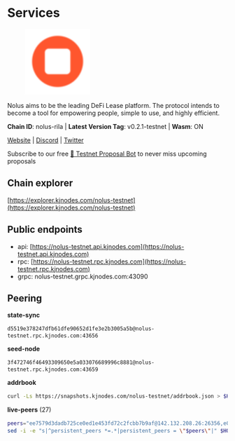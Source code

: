 # Services

<figure><img src="https://raw.githubusercontent.com/kj89/cosmos-images/main/logos/nolus.png" width="150" alt=""><figcaption></figcaption></figure>

Nolus aims to be the leading DeFi Lease platform. The protocol  intends to become a tool for empowering people, simple to use, and highly efficient.

**Chain ID**: nolus-rila | **Latest Version Tag**: v0.2.1-testnet | **Wasm**: ON

[Website](https://www.nolus.io) | [Discord](https://discord.gg/nolus-protocol) | [Twitter](https://twitter.com/NolusProtocol)



Subscribe to our free [🤖 Testnet Proposal Bot](https://t.me/kjnodes_testnet_proposal_bot) to never miss upcoming proposals


## Chain explorer
[https://explorer.kjnodes.com/nolus-testnet](https://explorer.kjnodes.com/nolus-testnet)

## Public endpoints

* api: [https://nolus-testnet.api.kjnodes.com](https://nolus-testnet.api.kjnodes.com)
* rpc: [https://nolus-testnet.rpc.kjnodes.com](https://nolus-testnet.rpc.kjnodes.com)
* grpc: nolus-testnet.grpc.kjnodes.com:43090

## Peering

**state-sync**

```text
d5519e378247dfb61dfe90652d1fe3e2b3005a5b@nolus-testnet.rpc.kjnodes.com:43656
```

**seed-node**

```text
3f472746f46493309650e5a033076689996c8881@nolus-testnet.rpc.kjnodes.com:43659
```

**addrbook**
```bash
curl -Ls https://snapshots.kjnodes.com/nolus-testnet/addrbook.json > $HOME/.nolus/config/addrbook.json
```

**live-peers** (27)
```bash
peers="ee7579d3dadb725ce0ed1e453fd72c2fcbb7b9af@142.132.208.26:26356,e0ab3276d94a8fbdf04b0b9eb95df22f7037eb89@167.235.31.186:34656,538e2a3d6e96cd7bc0635eaa3f8f3695f26503a7@65.108.104.167:21656,fac035258738be9be98957d5d012d24841d2e5eb@85.10.197.4:16656,ca83b6457bfce88d892646b6afb51165ec3e94d4@135.181.183.93:22656,33f4b7f56b6708526f0638162f020394de0ce5e9@65.21.229.33:28656,fcb82df30d2056c3af024fb389e173d683fe8229@65.108.105.48:19756,5c2a752c9b1952dbed075c56c600c3a79b58c395@195.3.220.135:27016,fa0a2fe57c2ab28aee6cc0be4eddbc68d6587a75@95.217.165.189:26656,8d85b69ea7175ce0cf6ec7badae239339d6525db@81.0.218.59:26656,e4b7228ccadf3180e6e323aa4c0c97946ac054dc@65.109.112.20:11134,d71f6a702561b08023810464a96668045dbabd9e@95.214.55.25:26656,8b0b427b4567a7a66f05fab1146ee97b52ad7958@93.189.30.119:26656,b7d04a32d5c0e9b7e1095c4d81f5bebfd03138db@65.108.8.28:61456,1c50df97e155afa50189f48daf41be046c7fe682@85.10.202.135:32656,58d7fc67e12548f3f1ddda3bbe6000ae3d9d638c@85.10.198.169:13656,654e76e7d4b27fdb3a931fe2d44c51184d8a5731@5.161.78.48:26656,d5519e378247dfb61dfe90652d1fe3e2b3005a5b@65.109.68.190:43656,84a5abdf6ce6f573ac1e3086ca693da6ec17c244@84.46.246.79:26656,6cb8e63bf00d37399454ab24b6cf316062b90117@199.175.98.110:36656,46e87e63ebfb628613a7c33ff69946ebd45fa510@176.99.142.180:36656,f50302cde48497a2af29168c23c530299116fd84@89.252.21.37:36656,72ccd1176df36fb799e14721639e21b1ec360f0a@65.108.9.164:20756,9f7560998c1bbced14d48261360746ce6cd09ec0@93.100.234.251:16656,38e75806248cd215e1e71d94e3db8c08bcf87702@95.214.55.138:27656,5d323e4127ebf0c3139f3081765606e32052fa3e@65.109.92.148:26656,441ee01f2bb396bf4116f197e4d9eefbd88f5e10@65.109.122.105:60756"
sed -i -e "s|^persistent_peers *=.*|persistent_peers = \"$peers\"|" $HOME/.nolus/config/config.toml
```
